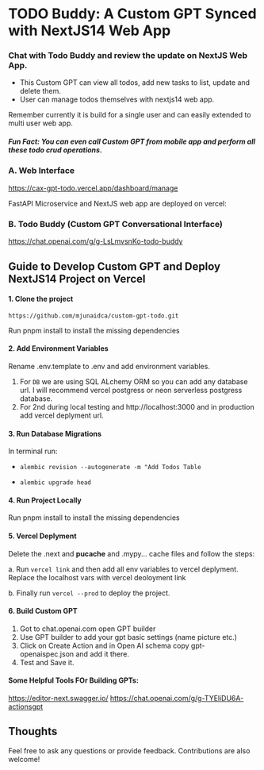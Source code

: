 # TODO Buddy: A Custom GPT Synced with NextJS14 Web App

### Chat with Todo Buddy and review the update on NextJS Web App.

- This Custom GPT can view all todos, add new tasks to list, update and delete them. 
- User can manage todos themselves with nextjs14 web app.

Remember currently it is build for a single user and can easily extended to multi user web app.

##### Fun Fact: You can even call Custom GPT from mobile app and perform all these todo crud operations.

### A. Web Interface

https://cax-gpt-todo.vercel.app/dashboard/manage

FastAPI Microservice and NextJS web app are deployed on vercel:

### B. Todo Buddy (Custom GPT Conversational Interface)

https://chat.openai.com/g/g-LsLmvsnKo-todo-buddy

## Guide to Develop Custom GPT and Deploy NextJS14 Project on Vercel

#### 1. Clone the project

```
https://github.com/mjunaidca/custom-gpt-todo.git
```

 Run pnpm install to install the missing dependencies

#### 2. Add Environment Variables

Rename .env.template to .env and add environment variables. 
1. For `DB` we are using SQL ALchemy ORM so you can add any database url. I will recommend 
vercel postgress or neon serverless postgress database. 
2. For 2nd during local testing and http://localhost:3000 and in production add vercel deplyment url.

#### 3. Run Database Migrations

In terminal run:

- `alembic revision --autogenerate -m "Add Todos Table`

- `alembic upgrade head`

#### 4. Run Project Locally

Run pnpm install to install the missing dependencies

#### 5. Vercel Deplyment

Delete the .next and __pucache__ and .mypy... cache files and follow the steps:

a. Run `vercel link` and then add all env variables to vercel deplyment. Replace the localhost vars with vercel deoloyment link

b. Finally run `vercel --prod` to deploy the project.

#### 6. Build Custom GPT

1. Got to chat.openai.com open GPT builder
2. Use GPT builder to add your gpt basic settings (name picture etc.)
3. Click on Create Action and in Open AI schema copy gpt-openaispec.json and add it there. 
4. Test and Save it.

#### Some Helpful Tools FOr Building GPTs:
https://editor-next.swagger.io/
https://chat.openai.com/g/g-TYEliDU6A-actionsgpt

## Thoughts

Feel free to ask any questions or provide feedback. Contributions are also welcome!
